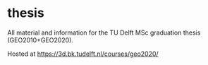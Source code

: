 # thesis

All material and information for the TU Delft MSc graduation thesis (GEO2010+GEO2020).

Hosted at https://3d.bk.tudelft.nl/courses/geo2020/

